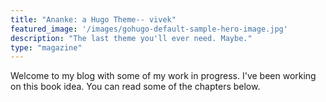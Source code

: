 ```yaml
---
title: "Ananke: a Hugo Theme-- vivek"
featured_image: '/images/gohugo-default-sample-hero-image.jpg'
description: "The last theme you'll ever need. Maybe."
type: "magazine"
---
```

Welcome to my blog with some of my work in progress. I've been working on this book idea. You can read some of the chapters below.
